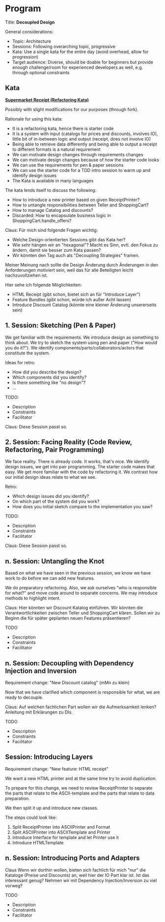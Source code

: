 # Program

Title: **Decoupled Design**

General considerations:
- Topic: Architecture
- Sessions: Following overarching topic, progressive
- Kata: Use a single kata for the entire day (avoid overhead, allow for progression)
- Target audience: Diverse, should be doable for beginners but provide enough
  challenge/room for experienced developers as well, e.g. through optional constraints

## Kata

**[Supermarket Receipt (Refactoring Kata)](https://github.com/emilybache/SupermarketReceipt-Refactoring-Kata)**

Possibly with slight modifications for our purposes (through fork).

Rationale for using this kata:
- It is a refactoring kata, hence there is starter code
- It is a system with input (catalogs for prices and discounts, involves IO),
  little bit of in-between logic and output (receipt, does not involve IO)
- Being able to retrieve data differently and being able to output a
  receipt to different formats is a natural requirement
- We can motivate design changes through requirements changes
- We can motivate design changes because of how the starter code looks
- We can use the requirements for pen & paper sessions
- We can use the starter code for a TDD intro session
  to warm up and identify design issues
- The Kata is available in many languages

The kata lends itself to discuss the following:
- How to introduce a new printer based on given ReceiptPrinter?
- How to untangle responsibilities between Teller and ShoppingCart?
- How to manage Catalog and discounts?
- Discarded: How to encapsulate business logic in ShoppingCart.handle_offers?

Claus:
Für mich sind folgende Fragen wichtig:
- Welche Design-orientierten Sessions gibt das Kata her?
- Wie sehr hängen wir an "hexagonal"? Macht es Sinn, evtl. den Fokus
  zu ändern, damit sie besser zum Kata passen?
- Wir könnten den Tag auch als "Decoupling Strategies" framen.

Meiner Meinung nach sollte die Design Änderung durch Änderungen in den
Anforderungen motiviert sein, weil das für alle Beteiligten leicht
nachzuvollziehen ist.

Hier sehe ich folgende Möglichkeiten:
- HTML Receipt (gibt schon, bietet sich an für "Introduce Layer")
- Feature Bundles (gibt schon, würde ich außer Acht lassen)
- Introduce Discount Catalog (könnte eine kleiner Änderung unsererseits sein)

## 1. Session: Sketching (Pen & Paper)

We get familiar with the requirements.
We introduce design as something to think about.
We try to sketch the system using pen and paper ("How would you do it?").
We identify components/parts/collaborators/actors that constitute the system.

Ideas for retro:
- How did you describe the design?
- Which components did you identify?
- Is there something like "no design"?
- ...

TODO:
- Description
- Constraints
- Facilitator

Claus:
Diese Session passt so.


## 2. Session: Facing Reality (Code Review, Refactoring, Pair Programming)

We face reality.
There is already code. It works, that's nice.
We identify design issues, we get into pair programming. The starter code makes that easy.
We get more familiar with the code by refactoring it.
We contrast how our initial design ideas relate to what we see.

Retro:
- Which design issues did you identify?
- On which part of the system did you work?
- How does you initial sketch compare to the implementation you saw?

TODO:
- Description
- Constraints
- Facilitator

Claus:
Diese Session passt so.


## n. Session: Untangling the Knot

Based on what we have seen in the previous session, we know we have
work to do before we can add new features.

We do preparatory refactoring.
Also, we ask ourselves "who is responsible for what?" and move code around to separate concerns.
We may introduce methods to highlight intent.

Claus:
Hier könnten wir Discount Katalog einführen.
Wir könnten die Verantwortlichkeiten zwischen Teller und ShoppingCart klären.
Sollen wir zu Beginn die für später geplanten neuen Features präsentieren?

TODO
- Description
- Constraints
- Facilitator


## n. Session: Decoupling with Dependency Injection and Inversion

Requirement change: "New Discount catalog" (mMn zu klein)

Now that we have clarified which component is responsible for what,
we are ready to decouple.

Claus:
Auf welchen fachlichen Part wollen wir die Aufmerksamkeit lenken?
Anleitung mit Erklärungen zu DIs.

TODO
- Description
- Constraints
- Facilitator


## Session: Introducing Layers

Requirement change: "New feature: HTML receipt"

We want a new HTML printer and at the same time try to avoid duplication.

To prepare for this change, we need to review ReceiptPrinter
to separate the parts that relate to the ASCII-template and
the parts that relate to data preparation.

We then split it up and introduce new classes.

The steps could look like:
1. Split ReceiptPrinter into ASCIIPrinter and Format
1. Split ASCIIPrinter into ASCIITemplate and Printer
1. Introduce Interface for template and let Printer use it
1. Introduce HTMLTemplate


## n. Session: Introducing Ports and Adapters

Claus
Wenn wir dorthin wollen, bieten sich fachlich für mich "nur" die
Kataloge (Preise und Discounts) an, weil hier der IO Part klar ist.
Ist das interessant genug? Nehmen wir mit Dependency Injection/Inversion
zu viel vorweg?

TODO
- Description
- Constraints
- Facilitator
